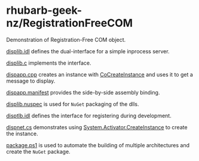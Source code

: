 # rhubarb-geek-nz/RegistrationFreeCOM

Demonstration of Registration-Free COM object.

[displib.idl](displib/displib.idl) defines the dual-interface for a simple inprocess server.

[displib.c](displib/displib.c) implements the interface.

[dispapp.cpp](dispapp/dispapp.cpp) creates an instance with [CoCreateInstance](https://learn.microsoft.com/en-us/windows/win32/api/combaseapi/nf-combaseapi-cocreateinstance) and uses it to get a message to display.

[dispapp.manifest](dispapp/dispapp.manifest) provides the side-by-side assembly binding.

[displib.nuspec](displib/displib.nuspec) is used for `NuGet` packaging of the dlls.

[disptlb.idl](disptlb/disptlb.idl) defines the interface for registering during development.

[dispnet.cs](dispnet/dispnet.cs) demonstrates using [System.Activator.CreateInstance](https://learn.microsoft.com/en-us/dotnet/api/system.activator.createinstance) to create the instance.

[package.ps1](package.ps1) is used to automate the building of multiple architectures and create the `NuGet` package.
